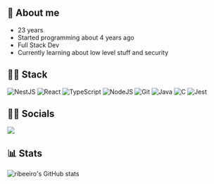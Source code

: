 ## 🤳 About me

- 23 years
- Started programming about 4 years ago
- Full Stack Dev
- Currently learning about low level stuff and security

## 🐱‍💻 Stack

![NestJS](https://img.shields.io/badge/nestjs-%23E0234E.svg?style=for-the-badge&logo=nestjs&logoColor=white)
![React](https://img.shields.io/badge/react-%2320232a.svg?style=for-the-badge&logo=react&logoColor=%2361DAFB)
![TypeScript](https://img.shields.io/badge/typescript-%23007ACC.svg?style=for-the-badge&logo=typescript&logoColor=white)
![NodeJS](https://img.shields.io/badge/Node.js-43853D?style=for-the-badge&logo=node.js&logoColor=white)
![Git](https://img.shields.io/badge/GIT-E44C30?style=for-the-badge&logo=git&logoColor=white)
![Java](https://img.shields.io/badge/java-%23ED8B00.svg?style=for-the-badge&logo=openjdk&logoColor=white)
![C](https://img.shields.io/badge/c-%2300599C.svg?style=for-the-badge&logo=c&logoColor=white)
![Jest](https://img.shields.io/badge/-jest-%23C21325?style=for-the-badge&logo=jest&logoColor=white)

## 🐱‍👓 Socials

<a href = "https://www.linkedin.com/in/ribeeiro/">
  <img src="https://img.shields.io/badge/LinkedIn-0077B5?style=for-the-badge&logo=linkedin&logoColor=white">
 </a>

## 📊 Stats
 ![ribeeiro's GitHub stats](https://github-readme-stats.vercel.app/api?username=ribeeiro&theme=transparent&show_icons=true)
